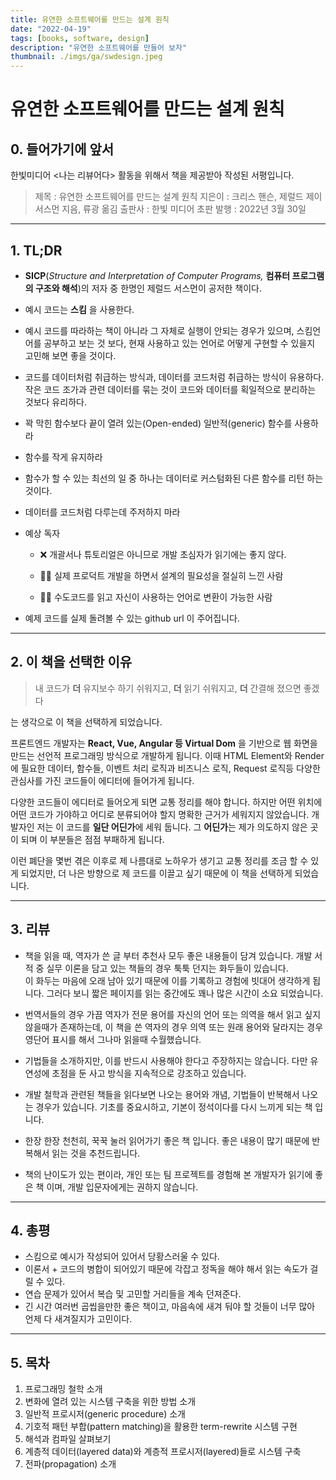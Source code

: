 ```yaml
---
title: 유연한 소프트웨어를 만드는 설계 원칙
date: "2022-04-19"
tags: [books, software, design]
description: "유연한 소프트웨어를 만들어 보자"
thumbnail: ./imgs/ga/swdesign.jpeg
---
```


# 유연한 소프트웨어를 만드는 설계 원칙

## 0. 들어가기에 앞서

한빛미디어 <나는 리뷰어다> 활동을 위해서 책을 제공받아 작성된 서평입니다.

> 제목 : 유연한 소프트웨어를 만드는 설계 원칙
지은이 : 크리스 핸슨, 제럴드 제이 서스먼 지음, 류광 옮김
출판사 : 한빛 미디어
초판 발행 : 2022년 3월 30일
> 

---

## 1. TL;DR

- **SICP**(*Structure and Interpretation of Computer Programs,* **컴퓨터 프로그램의 구조와 해석**)의 저자 중 한명인 제럴드 서스먼이 공저한 책이다.
- 예시 코드는 **스킴** 을 사용한다.
- 예시 코드를 따라하는 책이 아니라 그 자체로 실행이 안되는 경우가 있으며, 스킴언어를 공부하고 보는 것 보다, 현재 사용하고 있는 언어로 어떻게 구현할 수 있을지 고민해 보면 좋을 것이다.
- 코드를 데이터처럼 취급하는 방식과, 데이터를 코드처럼 취급하는 방식이 유용하다. 작은 코드 조가과 관련 데이터를 묶는 것이 코드와 데이터를 획일적으로 분리하는 것보다 유리하다.
- 꽉 막힌 함수보다 끝이 열려 있는(Open-ended) 일반적(generic) 함수를 사용하라
- 함수를 작게 유지하라
- 함수가 할 수 있는 최선의 일 중 하나는 데이터로 커스텀화된 다른 함수를 리턴 하는 것이다.
- 데이터를 코드처럼 다루는데 주저하지 마라

- 예상 독자
    - ❌ 개괄서나 튜토리얼은 아니므로 개발 초심자가 읽기에는 좋지 않다. 

    - 🙆‍♂️ 실제 프로덕트 개발을 하면서 설계의 필요성을 절실히 느낀 사람 

    - 🙆‍♂️ 수도코드를 읽고 자신이 사용하는 언어로 변환이 가능한 사람
    
- 예제 코드를 실제 돌려볼 수 있는 github url 이 주어집니다.

---

## 2. 이 책을 선택한 이유

> 내 코드가 **더** 유지보수 하기 쉬워지고, **더** 읽기 쉬워지고, **더** 간결해 졌으면 좋겠다
> 

는 생각으로 이 책을 선택하게 되었습니다.

프론트엔드 개발자는 **React, Vue, Angular 등 Virtual Dom** 을 기반으로 웹 화면을 만드는 선언적 프로그래밍 방식으로 개발하게 됩니다. 이때 HTML Element와  Render에 필요한 데이터, 함수들, 이벤트 처리 로직과 비즈니스 로직, Request 로직등 다양한 관심사를 가진 코드들이 에디터에 들어가게 됩니다. 

다양한 코드들이 에디터로 들어오게 되면 교통 정리를 해야 합니다. 하지만 어떤 위치에 어떤 코드가 가야하고 어디로 분류되어야 할지 명확한 근거가 세워지지 않았습니다. 개발자인 저는 이 코드를 **일단 어딘가**에 세워 둡니다. 그 **어딘가**는 제가 의도하지 않은 곳이 되며 이 부분들은 점점 부패하게 됩니다.

이런 폐단을 몇번 겪은 이후로 제 나름대로 노하우가 생기고 교통 정리를 조금 할 수 있게 되었지만, 더 나은 방향으로 제 코드를 이끌고 싶기 때문에 이 책을 선택하게 되었습니다.

---

## 3. 리뷰

* 책을 읽을 때, 역자가 쓴 글 부터 추천사 모두 좋은 내용들이 담겨 있습니다. 개발 서적 중 실무 이론을 담고 있는 책들의 경우 툭툭 던지는 화두들이 있습니다.  
이 화두는 마음에 오래 남아 있기 때문에 이를 기록하고 경험에 빗대어 생각하게 됩니다. 그러다 보니 짧은 페이지를 읽는 중간에도 꽤나 많은 시간이 소요 되었습니다.

* 번역서들의 경우 가끔 역자가 전문 용어를 자신의 언어 또는 의역을 해서 읽고 싶지 않을때가 존재하는데, 이 책을 쓴 역자의 경우 의역 또는 원래 용어와 달라지는 경우 영단어 표시를 해서 그나마 읽을때 수월했습니다.

* 기법들을 소개하지만, 이를 반드시 사용해야 한다고 주장하지는 않습니다. 다만 유연성에 초점을 둔 사고 방식을 지속적으로 강조하고 있습니다.

* 개발 철학과 관련된 책들을 읽다보면 나오는 용어와 개념, 기법들이 반복해서 나오는 경우가 있습니다. 기초를 중요시하고, 기본이 정석이다를 다시 느끼게 되는 책 입니다.

* 한장 한장 천천히, 꾹꾹 눌러 읽어가기 좋은 책 입니다. 좋은 내용이 많기 때문에 반복해서 읽는 것을 추천드립니다.

* 책의 난이도가 있는 편이라, 개인 또는 팀 프로젝트를 경험해 본 개발자가 읽기에 좋은 책 이며, 개발 입문자에게는 권하지 않습니다.

---

## 4. 총평

- 스킴으로 예시가 작성되어 있어서 당황스러울 수 있다.
- 이론서 + 코드의 병합이 되어있기 때문에 각잡고 정독을 해야 해서 읽는 속도가 걸릴 수 있다.
- 연습 문제가 있어서 복습 및 고민할 거리들을 계속 던져준다.
- 긴 시간 여러번 곱씹을만한 좋은 책이고, 마음속에 새겨 둬야 할 것들이 너무 많아 언제 다 새겨질지가 고민이다.

---

## 5. 목차 


1. 프로그래밍 철학 소개
2. 변화에 열려 있는 시스템 구축을 위한 방법 소개
3. 일반적 프로시저(generic procedure) 소개
4. 기호적 패턴 부합(pattern matching)을 활용한 term-rewrite 시스템 구현
5. 해석과 컴파일 살펴보기
6. 계층적 데이터(layered data)와 계층적 프로시저(layered)들로 시스템 구축
7. 전파(propagation) 소개